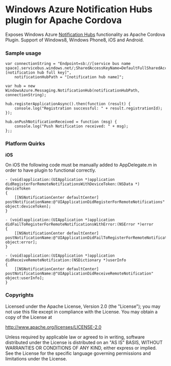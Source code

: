 Windows Azure Notification Hubs plugin for Apache Cordova
==================================
Exposes Windows Azure [Notification Hubs](http://www.windowsazure.com/en-us/services/notification-hubs/) functionality as Apache Cordova Plugin. Support of Windows8, Windows Phone8, iOS and Android.


### Sample usage ###

    var connectionString = "Endpoint=sb://[service bus name space].servicebus.windows.net/;SharedAccessKeyName=DefaultFullSharedAccessSignature;SharedAccessKey=[notification hub full key]",
        notificationHubPath = "[notification hub name]";

    var hub = new WindowsAzure.Messaging.NotificationHub(notificationHubPath, connectionString);

    hub.registerApplicationAsync().then(function (result) {
        console.log("Registration successful: " + result.registrationId);
    });

    hub.onPushNotificationReceived = function (msg) {
        console.log("Push Notification received: " + msg);
    };;

### Platform Quirks ###
**iOS**

On iOS the following code must be manually added to AppDelegate.m in order to have plugin to functional correctly.
~~~
- (void)application:(UIApplication *)application didRegisterForRemoteNotificationsWithDeviceToken:(NSData *) deviceToken
{
    [[NSNotificationCenter defaultCenter] postNotificationName:@"UIApplicationDidRegisterForRemoteNotifications" object:deviceToken];
}

- (void)application:(UIApplication *)application didFailToRegisterForRemoteNotificationsWithError:(NSError *)error
{
    [[NSNotificationCenter defaultCenter] postNotificationName:@"UIApplicationDidFailToRegisterForRemoteNotifications" object:error];
}

- (void)application:(UIApplication *)application didReceiveRemoteNotification:(NSDictionary *)userInfo
{
    [[NSNotificationCenter defaultCenter] postNotificationName:@"UIApplicationDidReceiveRemoteNotification" object:userInfo];
}
~~~~
### Copyrights ###
Licensed under the Apache License, Version 2.0 (the "License");
you may not use this file except in compliance with the License.
You may obtain a copy of the License at

http://www.apache.org/licenses/LICENSE-2.0

Unless required by applicable law or agreed to in writing, software
distributed under the License is distributed on an "AS IS" BASIS,
WITHOUT WARRANTIES OR CONDITIONS OF ANY KIND, either express or implied.
See the License for the specific language governing permissions and
limitations under the License.

